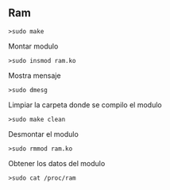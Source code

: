 
## Ram 

```
>sudo make
```

Montar modulo

```
>sudo insmod ram.ko
```

Mostra mensaje

```
>sudo dmesg
```

Limpiar la carpeta donde se compilo el modulo

```
>sudo make clean
```

Desmontar el modulo

```
>sudo rmmod ram.ko
```

Obtener los datos del modulo

```
>sudo cat /proc/ram
```
